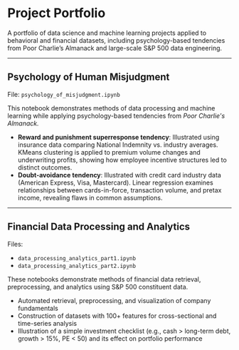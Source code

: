 # Project Portfolio
A portfolio of data science and machine learning projects applied to behavioral and financial datasets, including psychology-based tendencies from Poor Charlie’s Almanack and large-scale S&P 500 data engineering.

---

## Psychology of Human Misjudgment
File: `psychology_of_misjudgment.ipynb`

This notebook demonstrates methods of data processing and machine learning while applying psychology-based tendencies from *Poor Charlie's Almanack.*
- **Reward and punishment superresponse tendency**: Illustrated using insurance data comparing National Indemnity vs. industry averages. KMeans clustering is applied to premium volume changes and underwriting profits, showing how employee incentive structures led to distinct outcomes.
- **Doubt-avoidance tendency**: Illustrated with credit card industry data (American Express, Visa, Mastercard). Linear regression examines relationships between cards-in-force, transaction volume, and pretax income, revealing flaws in common assumptions.

---

## Financial Data Processing and Analytics
Files:
- `data_processing_analytics_part1.ipynb`
- `data_processing_analytics_part2.ipynb`

These notebooks demonstrate methods of financial data retrieval, preprocessing, and analytics using S&P 500 constituent data. 
- Automated retrieval, preprocessing, and visualization of company fundamentals
- Construction of datasets with 100+ features for cross-sectional and time-series analysis
- Illustration of a simple investment checklist (e.g., cash > long-term debt, growth > 15%, PE < 50) and its effect on portfolio performance
